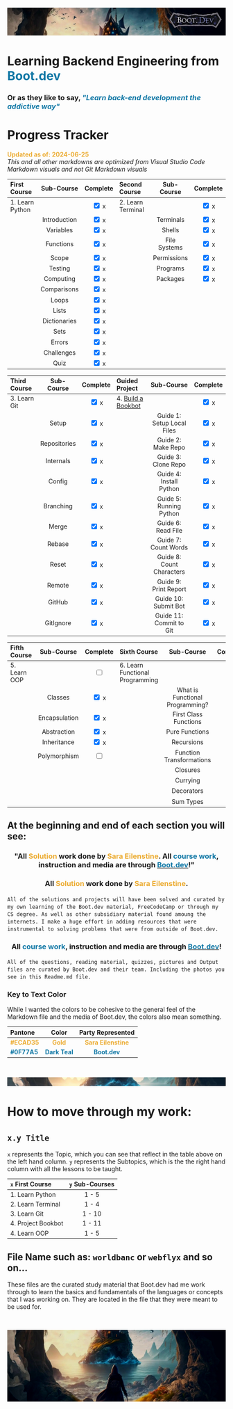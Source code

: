 ![alt text](img/image-3.png)

# Learning Backend Engineering from <span style="color:#0F77A5">**Boot.dev**</span>

### Or as they like to say,<span style="color:#0F77A5"> _**"Learn back-end development the addictive way"**_</span>

# Progress Tracker

<span style="color:#ECAD35">**Updated as of: 2024-06-25**</span><br>
_This and all other markdowns are optimized from Visual Studio Code Markdown visuals and not Git Markdown visuals_

| First Course    |  Sub-Course  |              Complete              | Second Course     |  Sub-Course  |              Complete              |
| :-------------- | :----------: | :--------------------------------: | :---------------- | :----------: | :--------------------------------: |
| 1. Learn Python |              | <input type="checkbox" checked/> x | 2. Learn Terminal |              | <input type="checkbox" checked/> x |
|                 | Introduction | <input type="checkbox" checked/> x |                   |  Terminals   | <input type="checkbox" checked/> x |
|                 |  Variables   | <input type="checkbox" checked/> x |                   |    Shells    | <input type="checkbox" checked/> x |
|                 |  Functions   | <input type="checkbox" checked/> x |                   | File Systems | <input type="checkbox" checked/> x |
|                 |    Scope     | <input type="checkbox" checked/> x |                   | Permissions  | <input type="checkbox" checked/> x |
|                 |   Testing    | <input type="checkbox" checked/> x |                   |   Programs   | <input type="checkbox" checked/> x |
|                 |  Computing   | <input type="checkbox" checked/> x |                   |   Packages   | <input type="checkbox" checked/> x |
|                 | Comparisons  | <input type="checkbox" checked/> x |                   |              |                                    |
|                 |    Loops     | <input type="checkbox" checked/> x |                   |              |                                    |
|                 |    Lists     | <input type="checkbox" checked/> x |                   |              |                                    |
|                 | Dictionaries | <input type="checkbox" checked/> x |                   |              |                                    |
|                 |     Sets     | <input type="checkbox" checked/> x |                   |              |                                    |
|                 |    Errors    | <input type="checkbox" checked/> x |                   |              |                                    |
|                 |  Challenges  | <input type="checkbox" checked/> x |                   |              |                                    |
|                 |     Quiz     | <input type="checkbox" checked/> x |                   |              |                                    |

| Third Course |  Sub-Course  |              Complete              | Guided Project                                                       |         Sub-Course         |              Complete              |
| :----------- | :----------: | :--------------------------------: | :------------------------------------------------------------------- | :------------------------: | :--------------------------------: |
| 3. Learn Git |              | <input type="checkbox" checked/> x | 4. <a href="https://github.com/cattelia/bookbot">Build a Bookbot</a> |                            | <input type="checkbox" checked/> x |
|              |    Setup     | <input type="checkbox" checked/> x |                                                                      | Guide 1: Setup Local Files | <input type="checkbox" checked/> x |
|              | Repositories | <input type="checkbox" checked/> x |                                                                      |     Guide 2: Make Repo     | <input type="checkbox" checked/> x |
|              |  Internals   | <input type="checkbox" checked/> x |                                                                      |    Guide 3: Clone Repo     | <input type="checkbox" checked/> x |
|              |    Config    | <input type="checkbox" checked/> x |                                                                      |  Guide 4: Install Python   | <input type="checkbox" checked/> x |
|              |  Branching   | <input type="checkbox" checked/> x |                                                                      |  Guide 5: Running Python   | <input type="checkbox" checked/> x |
|              |    Merge     | <input type="checkbox" checked/> x |                                                                      |     Guide 6: Read File     | <input type="checkbox" checked/> x |
|              |    Rebase    | <input type="checkbox" checked/> x |                                                                      |    Guide 7: Count Words    | <input type="checkbox" checked/> x |
|              |    Reset     | <input type="checkbox" checked/> x |                                                                      | Guide 8: Count Characters  | <input type="checkbox" checked/> x |
|              |    Remote    | <input type="checkbox" checked/> x |                                                                      |   Guide 9: Print Report    | <input type="checkbox" checked/> x |
|              |    GitHub    | <input type="checkbox" checked/> x |                                                                      |    Guide 10: Submit Bot    | <input type="checkbox" checked/> x |
|              |  GitIgnore   | <input type="checkbox" checked/> x |                                                                      |  Guide 11: Commit to Git   | <input type="checkbox" checked/> x |

| Fifth Course |  Sub-Course   |              Complete              | Sixth Course                    |           Sub-Course            |              Complete              |
| :----------- | :-----------: | :--------------------------------: | :------------------------------ | :-----------------------------: | :--------------------------------: |
| 5. Learn OOP |               | <input type="checkbox" unchecked/> | 6. Learn Functional Programming |                                 | <input type="checkbox" unchecked/> |
|              |    Classes    | <input type="checkbox" checked/> x |                                 | What is Functional Programming? | <input type="checkbox" unchecked/> |
|              | Encapsulation | <input type="checkbox" checked/> x |                                 |      First Class Functions      | <input type="checkbox" unchecked/> |
|              |  Abstraction  | <input type="checkbox" checked/> x |                                 |         Pure Functions          | <input type="checkbox" unchecked/> |
|              |  Inheritance  | <input type="checkbox" checked/> x |                                 |           Recursions            | <input type="checkbox" unchecked/> |
|              | Polymorphism  | <input type="checkbox" unchecked/> |                                 |    Function Transformations     | <input type="checkbox" unchecked/> |
|              |               |                                    |                                 |            Closures             | <input type="checkbox" unchecked/> |
|              |               |                                    |                                 |            Currying             | <input type="checkbox" unchecked/> |
|              |               |                                    |                                 |           Decorators            | <input type="checkbox" unchecked/> |
|              |               |                                    |                                 |            Sum Types            | <input type="checkbox" unchecked/> |

## At the beginning and end of each section you will see:

### <div align="center"> "All <span style="color:#ECAD35">Solution</span> work done by <span style="color:#ECAD35">Sara Eilenstine</span>. All <span style="color:#0F77A5">**course work**</span>, instruction and media are through <a href="https://www.boot.dev/"><span style="color:#0F77A5">**Boot.dev**</span></a>!"</div>

### <div align="center"> All <span style="color:#ECAD35">Solution</span> work done by <span style="color:#ECAD35">Sara Eilenstine</span>.

`All of the solutions and projects will have been solved and curated by my own learning of the Boot.dev material, FreeCodeCamp or through my CS degree. As well as other subsidiary material found amoung the internets. I make a huge effort in adding resources that were instrumental to solving problems that were from outside of Boot.dev.`

### <div align="center"> All <span style="color:#0F77A5">**course work**</span>, instruction and media are through <a href="https://www.boot.dev/"><span style="color:#0F77A5">**Boot.dev**</span></a>!</div>

`All of the questions, reading material, quizzes, pictures and Output files are curated by Boot.dev and their team. Including the photos you see in this Readme.md file.`

### **Key to Text Color**

While I wanted the colors to be cohesive to the general feel of the Markdown file and the media of Boot.dev, the colors also mean something.

| Pantone                                        |                      Color                       |                   Party Represented                    |
| :--------------------------------------------- | :----------------------------------------------: | :----------------------------------------------------: |
| <span style="color:#ECAD35">**#ECAD35**</span> |   <span style="color:#ECAD35">**Gold**</span>    | <span style="color:#ECAD35">**Sara Eilenstine**</span> |
| <span style="color:#0F77A5">**#0F77A5**</span> | <span style="color:#0F77A5">**Dark Teal**</span> |    <span style="color:#0F77A5">**Boot.dev**</span>     |

<br>

![alt text](img/image-6.png)

# How to move through my work:

## `x.y Title` <br>

`x` represents the Topic, which you can see that reflect in the table above on the left hand column.
`y` represents the Subtopics, which is the the right hand column with all the lessons to be taught.

| `x` First Course   | `y` Sub-Courses |
| :----------------- | :-------------: |
| 1. Learn Python    |      1 - 5      |
| 2. Learn Terminal  |      1 - 4      |
| 3. Learn Git       |     1 - 10      |
| 4. Project Bookbot |     1 - 11      |
| 4. Learn OOP       |      1 - 5      |

## File Name such as: `worldbanc` or `webflyx` and so on...

These files are the curated study material that Boot.dev had me work through to learn the basics and fundamentals of the languages or concepts that I was working on. They are located in the file that they were meant to be used for.

<br>

![alt text](img/image-4.png)
